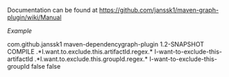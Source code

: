 Documentation can be found at https://github.com/janssk1/maven-graph-plugin/wiki/Manual


*Example*

<plugin>
	<groupId>com.github.janssk1</groupId>
	<artifactId>maven-dependencygraph-plugin</artifactId>
	<version>1.2-SNAPSHOT</version>
	<configuration>
		<reports>COMPILE</reports>
		<excludedArtifactIds>
			<excludedArtifactId>.*I.want.to.exclude.this.artifactId.regex.*</excludedArtifactId>
			<excludedArtifactId>I-want-to-exclude-this-artifactId</excludedArtifactId>
		</excludedArtifactIds>
		<excludedGroupIds>
			<excludedGroupId>.*I.want.to.exclude.this.groupId.regex.*</excludedGroupId>
			<excludedGroupId>I-want-to-exclude-this-groupId</excludedGroupId>
		</excludedGroupIds>
		<showVersion>false</showVersion>
		<showEdgeLabels>false</showEdgeLabels>
	</configuration>
</plugin>